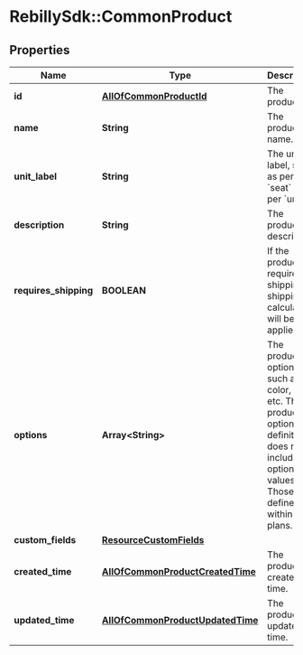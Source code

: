 # RebillySdk::CommonProduct

## Properties
Name | Type | Description | Notes
------------ | ------------- | ------------- | -------------
**id** | [**AllOfCommonProductId**](AllOfCommonProductId.md) | The product ID. | [optional] 
**name** | **String** | The product name. | 
**unit_label** | **String** | The unit label, such as per &#x60;seat&#x60; or per &#x60;unit&#x60;. | [optional] [default to &#x27;unit&#x27;]
**description** | **String** | The product description. | [optional] 
**requires_shipping** | **BOOLEAN** | If the product requires shipping, shipping calculations will be applied. | [optional] 
**options** | **Array&lt;String&gt;** | The product options such as color, size, etc. The product options definition does not include option values. Those are defined within the plans.  | [optional] 
**custom_fields** | [**ResourceCustomFields**](ResourceCustomFields.md) |  | [optional] 
**created_time** | [**AllOfCommonProductCreatedTime**](AllOfCommonProductCreatedTime.md) | The product created time. | [optional] 
**updated_time** | [**AllOfCommonProductUpdatedTime**](AllOfCommonProductUpdatedTime.md) | The product updated time. | [optional] 

